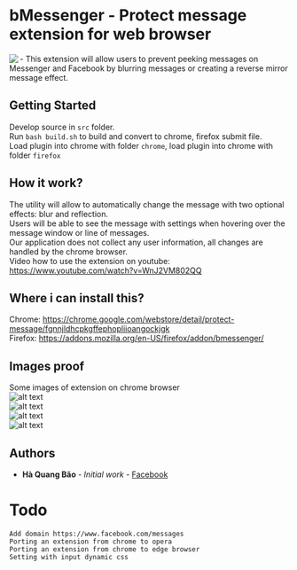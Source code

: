 # bMessenger - Protect message extension for web browser
<img align="left" src="https://raw.githubusercontent.com/lozthiensu/bMessenger/master/icons/48.png"> - This extension will allow users to prevent peeking messages on Messenger and Facebook by blurring messages or creating a reverse mirror message effect.<br />

## Getting Started
Develop source in `src` folder.<br />
Run `bash build.sh` to build and convert to chrome, firefox submit file.<br />
Load plugin into chrome with folder `chrome`, load plugin into chrome with folder `firefox`<br />

## How it work?
The utility will allow to automatically change the message with two optional effects: blur and reflection.<br />
Users will be able to see the message with settings when hovering over the message window or line of messages.<br />
Our application does not collect any user information, all changes are handled by the chrome browser.<br />
Video how to use the extension on youtube: https://www.youtube.com/watch?v=WnJ2VM802QQ

## Where i can install this?
Chrome: https://chrome.google.com/webstore/detail/protect-message/fgnnjldhcpkgffephopliioangockjgk<br />
Firefox: https://addons.mozilla.org/en-US/firefox/addon/bmessenger/

## Images proof
Some images of extension on chrome browser <br />
![alt text](https://raw.githubusercontent.com/lozthiensu/bMessenger/master/images/1400x560.png) <br />
![alt text](https://raw.githubusercontent.com/lozthiensu/bMessenger/master/images/1280x800.png) <br />
![alt text](https://raw.githubusercontent.com/lozthiensu/bMessenger/master/images/920x680.png) <br />
![alt text](https://raw.githubusercontent.com/lozthiensu/bMessenger/master/images/440x280.png) <br />


## Authors
* **Hà Quang Bão** - *Initial work* - [Facebook](https://www.facebook.com/hafquangbaox)

# Todo
`Add domain https://www.facebook.com/messages`<br />
`Porting an extension from chrome to opera`<br />
`Porting an extension from chrome to edge browser`<br />
`Setting with input dynamic css`<br />
